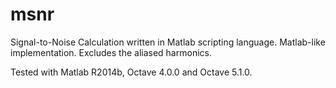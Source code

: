 # msnr
Signal-to-Noise Calculation written in Matlab scripting language.
Matlab-like implementation.
Excludes the aliased harmonics.

Tested with Matlab R2014b, Octave 4.0.0 and Octave 5.1.0.